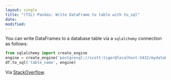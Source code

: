 ```yaml
---
layout: single
title: "(TIL) Pandas: Write DataFrame to table with to_sql"
date:
modified:
---
```


You can write DataFrames to a database table via a `sqlalchemy` connection as follows:

```python
from sqlalchemy import create_engine
engine = create_engine('postgresql://scott:tiger@localhost:5432/mydatabase')
df.to_sql('table_name', engine)
```

Via [StackOverflow](http://stackoverflow.com/a/23104436/1257318).
